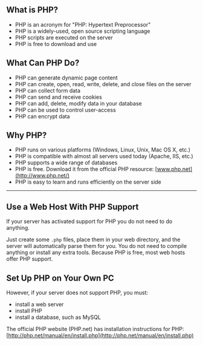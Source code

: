 ## What is PHP?
-   PHP is an acronym for "PHP: Hypertext Preprocessor"
-   PHP is a widely-used, open source scripting language
-   PHP scripts are executed on the server
-   PHP is free to download and use


## What Can PHP Do?
-   PHP can generate dynamic page content
-   PHP can create, open, read, write, delete, and close files on the server
-   PHP can collect form data
-   PHP can send and receive cookies
-   PHP can add, delete, modify data in your database
-   PHP can be used to control user-access
-   PHP can encrypt data

## Why PHP?
-   PHP runs on various platforms (Windows, Linux, Unix, Mac OS X, etc.)
-   PHP is compatible with almost all servers used today (Apache, IIS, etc.)
-   PHP supports a wide range of databases
-   PHP is free. Download it from the official PHP resource: [www.php.net](http://www.php.net/)
-   PHP is easy to learn and runs efficiently on the server side

<hr>

## Use a Web Host With PHP Support
If your server has activated support for PHP you do not need to do anything.

Just create some `.php` files, place them in your web directory, and the server will automatically parse them for you.
You do not need to compile anything or install any extra tools.
Because PHP is free, most web hosts offer PHP support.


## Set Up PHP on Your Own PC
However, if your server does not support PHP, you must:

-   install a web server
-   install PHP
-   install a database, such as MySQL

The official PHP website (PHP.net) has installation instructions for PHP: [http://php.net/manual/en/install.php](http://php.net/manual/en/install.php)

